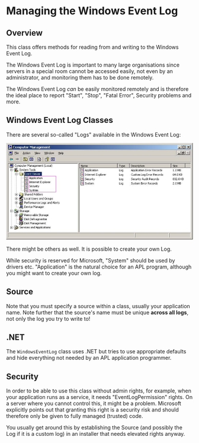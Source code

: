 # Managing the Windows Event Log

## Overview

This class offers methods for reading from and writing to the Windows Event Log.

The Windows Event Log is important to many large organisations since servers in a special room cannot be accessed easily, not even by an administrator, and monitoring them has to be done remotely. 

The Windows Event Log _can_ be easily monitored remotely and is therefore the ideal place to report "Start", "Stop", "Fatal Error", Security problems and more.


## Windows Event Log Classes

There are several so-called "Logs" available in the Windows Event Log:

![](windowseventlog.jpg)

There might be others as well. It is possible to create your own Log.

While security is reserved for Microsoft, "System" should be used by drivers etc. "Application" is the natural choice for an APL program, although you might want to create your own log.


## Source

Note that you must specify a source within a class, usually your application name. Note further that the source's name must be unique **across all logs**, not only the log you try to write to!


## .NET

The `WindowsEventLog` class uses .NET but tries to use appropriate defaults and hide everything not needed by an APL application programmer.

## Security

In order to be able to use this class without admin rights, for example, when your application runs as a service, it needs "EventLogPermission" rights. On a server where you cannot control this, it might be a problem. Microsoft explicitly points out that granting this right is a security risk and should therefore only be given to fully managed (trusted) code.

You usually get around this by establishing the Source (and possibly the Log if it is a custom log) in an installer that needs elevated rights anyway.
